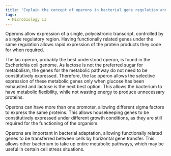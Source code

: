 ```yaml
---
title: "Explain the concept of operons in bacterial gene regulation and their significance in coordinating the expression of multiple genes. Provide examples of operons and their role in bacterial adaptation. "
tags:
 - Microbiology II
---
```

Operons allow expression of a single, polycistronic transcript, controlled by a single regulatory region. Having functionally related genes under the same regulation allows rapid expression of the protein products they code for when required.  

The lac operon, probably the best understood operon, is found in the Escherichia coli genome. As lactose is not the preferred sugar for metabolism, the genes for the metabolic pathway do not need to be constitutively expressed. Therefore, the lac operon allows the selective expression of these metabolic genes only when glucose has been exhausted and lactose is the next best option. This allows the bacterium to have metabolic flexibility, while not wasting energy to produce unnecessary proteins.  

Operons can have more than one promoter, allowing different sigma factors to express the same proteins. This allows housekeeping genes to be constitutively expressed under different growth conditions, as they are still required for the functioning of the organism.  

Operons are important in bacterial adaptation, allowing functionally related genes to be transferred between cells by horizontal gene transfer. This allows other bacterium to take up entire metabolic pathways, which may be useful in certain cell stress situations. 
